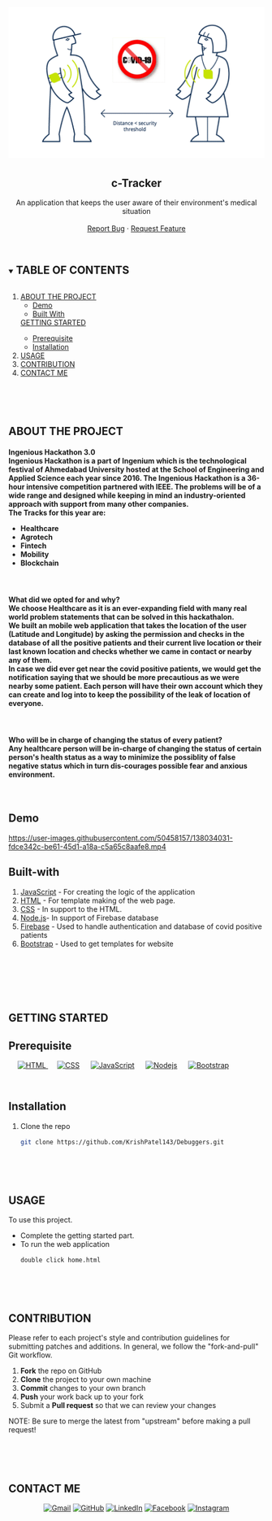 <h1 align="center">
  <img src="images/titleImage.png" alt="Heading photo">
</h1>
<h2 align="center"> c-Tracker </h2>

  <p align="center">
    An application that keeps the user aware of their environment's medical situation
    <br />
    <br />
    <a href="https://github.com/KrishPatel143/Debuggers/issues">Report Bug</a>
    ·
    <a href="https://github.com/KrishPatel143/Debuggers/issues">Request Feature</a>
  </p>
</p>


<!-- TABLE OF CONTENTS -->
<br />
<details open="open">
  <summary><h2 style="display: inline-block">TABLE OF CONTENTS</h2></summary>
  <ol>
    <li>
      <a href="#ABOUT-THE-PROJECT">ABOUT THE PROJECT</a>
      <ul>
        <li><a href="#Demo">Demo</a></li>
        <li><a href="#Built-with">Built With</a></li>
      </ul>
    </li>
      <a href="#GETTING-STARTED">GETTING STARTED</a>
      <ul>
        <li><a href="#Prerequisite">Prerequisite</a></li>
        <li><a href="#Installation">Installation</a></li>
      </ul>
    </li>
    <li><a href="#USAGE">USAGE</a></li>
    <li><a href="#CONTRIBUTION">CONTRIBUTION</a></li>
    <li><a href="#CONTACT-ME">CONTACT ME</a></li>
  </ol>
</details>


<br><br><br>
<!-- ABOUT THE PROJECT -->
## ABOUT THE PROJECT

<p align="center">
     <h4>  
       Ingenious Hackathon 3.0 <br> 
       Ingenious Hackathon is a part of Ingenium which is the technological festival of Ahmedabad University hosted at the School of Engineering and Applied Science        each year since 2016. The Ingenious Hackathon is a 36-hour intensive competition partnered with IEEE. The problems will be of a wide range and designed while         keeping in mind an industry-oriented approach with support from many other companies. <br>
    The Tracks for this year are:
    <ul> 
      <li> Healthcare</li>
      <li> Agrotech</li>
      <li> Fintech</li>
      <li> Mobility</li>
      <li> Blockchain</li>
       </ul>
    </h4>
<br>
<h4>
  <strong>What did we opted for and why? <br></strong>
      We choose Healthcare as it is an ever-expanding field with many real world problem statements that can be solved in this hackathalon.<br>
      We built an mobile web application that takes the location of the user (Latitude and Longitude) by asking the permission and checks in the database of all the positive patients and their current live location or their last known location and checks whether we came in contact or nearby any of them.<br>
  In case we did ever get near the covid positive patients, we would get the notification saying that we should be more precautious as we were nearby some patient.
 Each person will have their own account which they can create and log into to keep the possibility of the leak of location of everyone. 
 </h4>
 <br>
 <h4>
  <strong>Who will be in charge of changing the status of every patient? <br></strong>
      Any healthcare person will be in-charge of changing the status of certain person's health status as a way to minimize the possiblity of false negative status which in turn dis-courages possible fear and anxious environment. 
 </h4>
</p>
<br />

## Demo 

https://user-images.githubusercontent.com/50458157/138034031-fdce342c-be61-45d1-a18a-c5a65c8aafe8.mp4





<!-- BUILT WITH -->
## Built-with
<ol>
  <li> <a href="https://www.javascript.com/" target="_blank">JavaScript</a> - For creating the logic of the application </li> 
  <li> <a href="https://en.wikipedia.org/wiki/HTML" target="_blank">HTML</a> - For template making of the web page. </li> 
  <li> <a href="https://en.wikipedia.org/wiki/CSS" target="_blank">CSS</a> - In support to the HTML. </li>
  <li> <a href="https://nodejs.org/en/" target="_blank">Node.js</a>- In support of Firebase database </li> 
  <li> <a href="https://firebase.google.com/" target="_blank">Firebase</a> - Used to handle authentication and database of covid positive patients </li> 
  <li> <a href="https://getbootstrap.com/" target="_blank">Bootstrap</a> - Used to get templates for website </li> 
</ol>
  <br>



<br><br><br>
<!-- GETTING STARTED -->
## GETTING STARTED

<!-- PREREQUISITE -->
## Prerequisite 
<p align="left" > 
    &emsp;
   <a href="https://en.wikipedia.org/wiki/HTML" target="_blank"><img alt="HTML" src="https://img.shields.io/badge/HTML5-E34F26?style=for-the-badge&logo=html5&logoColor=white">
  </a>
  &emsp; 
    <a href="https://www.wikipedia.org/wiki/CSS" target="_blank"><img alt="CSS" src="https://img.shields.io/badge/CSS3-1572B6?style=for-the-badge&logo=css3&logoColor=white"></a>
  &emsp;
  </a> 
    <a href="https://javascript.com/" target="_blank"><img alt="JavaScript" src="https://img.shields.io/badge/JavaScript-F7DF1E?style=for-the-badge&logo=javascript&logoColor=black"></a>
  </a> 
  &emsp;
  <a href="https://nodejs.org/en/" target="_blank"><img alt="Nodejs" src="https://img.shields.io/badge/Node.js-43853D?style=for-the-badge&logo=node.js&logoColor=white"></a>
  &emsp;
  </a>
  <a href="https://getbootstrap.com/" target="_blank"><img alt="Bootstrap" src="https://img.shields.io/badge/Bootstrap-563D7C?style=for-the-badge&logo=bootstrap&logoColor=white"></a>
  &emsp;
  </a>
</p>

<br>


<!--INSTALLATION -->
## Installation
<ol>
  <li> Clone the repo </li>
  
   ```sh
   git clone https://github.com/KrishPatel143/Debuggers.git
   ```
  
</ol>



<br><br><br>
<!-- USAGE -->
## USAGE

To use this project.
*  Complete the getting started part. </li>
*  To run the web application
    ```
    double click home.html
    ```


<br><br><br>
<!-- CONTRIBUTING -->
## CONTRIBUTION
Please refer to each project's style and contribution guidelines for submitting patches and additions. In general, we follow the "fork-and-pull" Git workflow.

 1. **Fork** the repo on GitHub
 2. **Clone** the project to your own machine
 3. **Commit** changes to your own branch
 4. **Push** your work back up to your fork
 5. Submit a **Pull request** so that we can review your changes

NOTE: Be sure to merge the latest from "upstream" before making a pull request!



<br><br><br>
## CONTACT ME

<p align="center">
	<a href="mailto:priyanshub5645@gmail.com"><img src="https://img.icons8.com/bubbles/50/000000/gmail.png" alt="Gmail"/></a>
	<a href="https://github.com/BeholdenArt"><img src="https://img.icons8.com/bubbles/50/000000/github.png" alt="GitHub"/></a>
	<a href="https://linkedin.com/in/priyanshu-bairwa-827432190"><img src="https://img.icons8.com/bubbles/50/000000/linkedin.png" alt="LinkedIn"/></a>
	<a href="https://www.facebook.com/priyanshu.bairwa.129794"><img src="https://img.icons8.com/bubbles/50/000000/facebook-new.png" alt="Facebook"/></a>
	<a href="https://instagram.com/theblockedguy"><img src="https://img.icons8.com/bubbles/50/000000/instagram.png" alt="Instagram"/></a>
	
</p>
